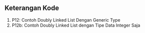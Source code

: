 ## Keterangan Kode

1. P12: Contoh Doubly Linked List Dengan Generic Type
2. P12b: Contoh Doubly Linked List dengan Tipe Data Integer Saja 
